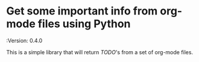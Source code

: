 # Get some important info from org-mode files using Python

:Version: 0.4.0

This is a simple library that will return *TODO*'s from a set of org-mode files.
